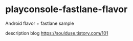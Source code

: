 # playconsole-fastlane-flavor
Android flavor + fastlane sample

description blog
https://soulduse.tistory.com/101
